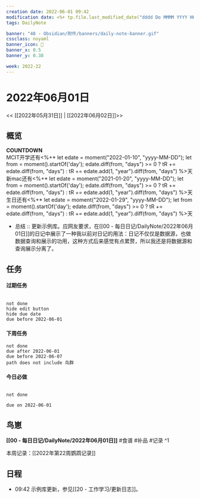 ```yaml
---
creation date: 2022-06-01 09:42
modification date: <%+ tp.file.last_modified_date("dddd Do MMMM YYYY HH:mm:ss") %>
tags: DailyNote

banner: "40 - Obsidian/附件/banners/daily-note-banner.gif"
cssclass: noyaml
banner_icon: 💌
banner_x: 0.5
banner_y: 0.38

week: 2022-22
---
```


# 2022年06月01日

<< [[2022年05月31日]] | [[2022年06月02日]]>>


## 概览
<p class="stickies";>
<b>COUNTDOWN</b><br>
MCIT开学还有<%+* let edate = moment("2022-01-10", "yyyy-MM-DD"); let from = moment().startOf('day'); edate.diff(from, "days") >= 0 ? tR += edate.diff(from, "days") : tR += edate.add(1, "year").diff(from, "days") %>天</br>
新mac还有<%+* let edate = moment("2021-01-20", "yyyy-MM-DD"); let from = moment().startOf('day'); edate.diff(from, "days") >= 0 ? tR += edate.diff(from, "days") : tR += edate.add(1, "year").diff(from, "days") %>天</br>
生日还有<%+* let edate = moment("2022-01-29", "yyyy-MM-DD"); let from = moment().startOf('day'); edate.diff(from, "days") >= 0 ? tR += edate.diff(from, "days") : tR += edate.add(1, "year").diff(from, "days") %>天</br>
<!-- --- -->
</p>

- 总结 ::  更新示例库。应网友要求，在[[00 - 每日日记/DailyNote/2022年06月01日]]的日记中展示了一种我以前对日记的用法：日记不仅仅是数据源，也做数据查询和展示的功用，这种方式后来感觉有点累赘，所以我还是将数据源和查询展示分离了。

## 任务
#### 过期任务
```tasks

not done
hide edit button
hide due date
due before 2022-06-01

```

#### 下周任务

```tasks
not done
due after 2022-06-01
due before 2022-06-07
path does not include 鸟群
```

#### 今日必做

```tasks

not done

due on 2022-06-01

```


## 鸟崽
**[[00 - 每日日记/DailyNote/2022年06月01日]]**
#食谱 
#补品 
#记录 
^1

本周记录：[[2022年第22周鹦鹉记录]]

## 日程

- 09:42 示例库更新，参见[[20 - 工作学习/更新日志]]。